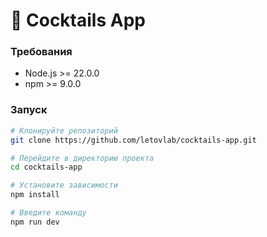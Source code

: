 # 🍹 Cocktails App


### Требования

- Node.js >= 22.0.0
- npm >= 9.0.0

### Запуск

```bash
# Клонируйте репозиторий
git clone https://github.com/letovlab/cocktails-app.git

# Перейдите в директорию проекта
cd cocktails-app

# Установите зависимости
npm install

# Введите команду
npm run dev
```
